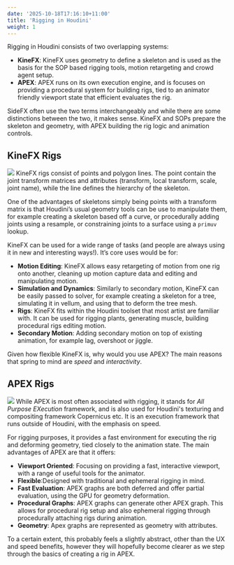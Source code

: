 ```yaml
---
date: '2025-10-18T17:16:10+11:00'
title: 'Rigging in Houdini'
weight: 1
---
```

Rigging in Houdini consists of two overlapping systems:

- **KineFX**: KineFX uses geometry to define a skeleton and is used as the basis for the SOP based rigging tools, motion retargeting and crowd agent setup.
- **APEX**: APEX runs on its own execution engine, and is focuses on providing a procedural system for building rigs, tied to an animator friendly viewport state that efficient evaluates the rig. 

SideFX often use the two terms interchangeably and while there are some distinctions between the two, it makes sense. KineFX and SOPs prepare the skeleton and geometry, with APEX building the rig logic and animation controls.  

## KineFX Rigs
![](/apex/img/getting_started.kinefx.png)
KineFX rigs consist of points and polygon lines. The point contain the joint transform matrices and attributes (transform, local transform, scale, joint name), while the line defines the hierarchy of the skeleton. 

One of the advantages of skeletons simply being points with a transform matrix is that Houdini’s usual geometry tools can be use to manipulate them, for example creating a skeleton based off a curve, or procedurally adding joints using a resample, or constraining joints to a surface using a `primuv` lookup.

KineFX can be used for a wide range of tasks (and people are always using it in new and interesting ways!). It’s core uses would be for:

- **Motion Editing**: KineFX allows easy retargeting of motion from one rig onto another, cleaning up motion capture data and editing and manipulating motion.
- **Simulation and Dynamics**: Similarly to secondary motion, KineFX can be easily passed to solver, for example creating a skeleton for a tree, simulating it in vellum, and using that to deform the tree mesh.  
- **Rigs**: KineFX fits within the Houdini toolset that most artist are familiar with. It can be used for rigging plants, generating muscle, building procedural rigs editing motion.
- **Secondary Motion**: Adding secondary motion on top of existing animation, for example lag, overshoot or jiggle.

Given how flexible KineFX is, why would you use APEX? The main reasons that spring to mind are *speed* and *interactivity*.

## APEX Rigs
![](/apex/img/getting_started.apex.png)
While APEX is most often associated with rigging, it stands for *All Purpose EXecution* framework, and is also used for Houdini's texturing and compositing framework Copernicus etc. It is an execution framework that runs outside of Houdini, with the emphasis on speed. 

For rigging purposes, it provides a fast environment for executing the rig and deforming geometry, tied closely to the animation state.  The main advantages of APEX are that it offers:

- **Viewport Oriented**: Focusing on providing a fast, interactive viewport, with a range of useful tools for the animator.
- **Flexible**:Designed with traditional and ephemeral rigging in mind.
- **Fast Evaluation**: APEX graphs are both deferred and offer partial evaluation, using the GPU for geometry deformation. 
- **Procedural Graphs**: APEX graphs can generate other APEX graph. This allows for procedural rig setup and also ephemeral rigging through procedurally attaching rigs during animation.
- **Geometry**: Apex graphs are represented as geometry with attributes. 

To a certain extent, this probably feels a slightly abstract, other than the UX and speed benefits, however they will hopefully become clearer as we step through the basics of creating a rig in APEX. 